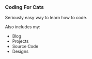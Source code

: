 ### Coding For Cats

Seriously easy way to learn how to code.

Also includes my:

* Blog
* Projects
* Source Code
* Designs